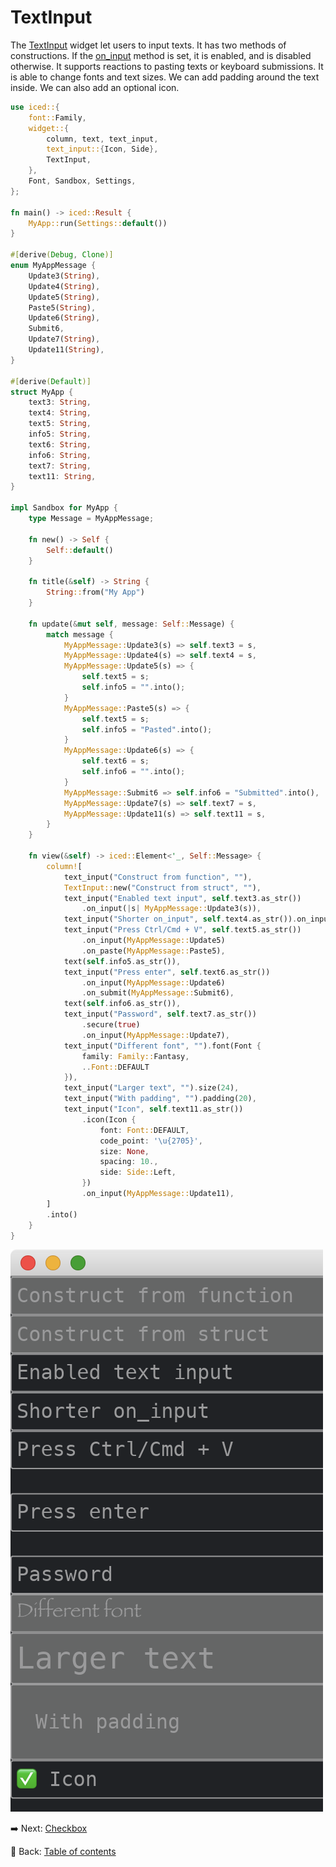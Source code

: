 # TextInput

The [TextInput](https://docs.rs/iced/0.12.1/iced/widget/struct.TextInput.html) widget let users to input texts.
It has two methods of constructions.
If the [on_input](https://docs.rs/iced/0.12.1/iced/widget/struct.TextInput.html#method.on_input) method is set, it is enabled, and is disabled otherwise.
It supports reactions to pasting texts or keyboard submissions.
It is able to change fonts and text sizes.
We can add padding around the text inside.
We can also add an optional icon.

```rust
use iced::{
    font::Family,
    widget::{
        column, text, text_input,
        text_input::{Icon, Side},
        TextInput,
    },
    Font, Sandbox, Settings,
};

fn main() -> iced::Result {
    MyApp::run(Settings::default())
}

#[derive(Debug, Clone)]
enum MyAppMessage {
    Update3(String),
    Update4(String),
    Update5(String),
    Paste5(String),
    Update6(String),
    Submit6,
    Update7(String),
    Update11(String),
}

#[derive(Default)]
struct MyApp {
    text3: String,
    text4: String,
    text5: String,
    info5: String,
    text6: String,
    info6: String,
    text7: String,
    text11: String,
}

impl Sandbox for MyApp {
    type Message = MyAppMessage;

    fn new() -> Self {
        Self::default()
    }

    fn title(&self) -> String {
        String::from("My App")
    }

    fn update(&mut self, message: Self::Message) {
        match message {
            MyAppMessage::Update3(s) => self.text3 = s,
            MyAppMessage::Update4(s) => self.text4 = s,
            MyAppMessage::Update5(s) => {
                self.text5 = s;
                self.info5 = "".into();
            }
            MyAppMessage::Paste5(s) => {
                self.text5 = s;
                self.info5 = "Pasted".into();
            }
            MyAppMessage::Update6(s) => {
                self.text6 = s;
                self.info6 = "".into();
            }
            MyAppMessage::Submit6 => self.info6 = "Submitted".into(),
            MyAppMessage::Update7(s) => self.text7 = s,
            MyAppMessage::Update11(s) => self.text11 = s,
        }
    }

    fn view(&self) -> iced::Element<'_, Self::Message> {
        column![
            text_input("Construct from function", ""),
            TextInput::new("Construct from struct", ""),
            text_input("Enabled text input", self.text3.as_str())
                .on_input(|s| MyAppMessage::Update3(s)),
            text_input("Shorter on_input", self.text4.as_str()).on_input(MyAppMessage::Update4),
            text_input("Press Ctrl/Cmd + V", self.text5.as_str())
                .on_input(MyAppMessage::Update5)
                .on_paste(MyAppMessage::Paste5),
            text(self.info5.as_str()),
            text_input("Press enter", self.text6.as_str())
                .on_input(MyAppMessage::Update6)
                .on_submit(MyAppMessage::Submit6),
            text(self.info6.as_str()),
            text_input("Password", self.text7.as_str())
                .secure(true)
                .on_input(MyAppMessage::Update7),
            text_input("Different font", "").font(Font {
                family: Family::Fantasy,
                ..Font::DEFAULT
            }),
            text_input("Larger text", "").size(24),
            text_input("With padding", "").padding(20),
            text_input("Icon", self.text11.as_str())
                .icon(Icon {
                    font: Font::DEFAULT,
                    code_point: '\u{2705}',
                    size: None,
                    spacing: 10.,
                    side: Side::Left,
                })
                .on_input(MyAppMessage::Update11),
        ]
        .into()
    }
}
```

![TextInput](./pic/text_input.png)

:arrow_right:  Next: [Checkbox](./checkbox.md)

:blue_book: Back: [Table of contents](./../README.md)

